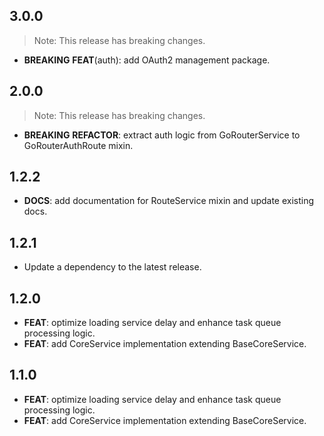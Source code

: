 ## 3.0.0

> Note: This release has breaking changes.

 - **BREAKING** **FEAT**(auth): add OAuth2 management package.

## 2.0.0

> Note: This release has breaking changes.

 - **BREAKING** **REFACTOR**: extract auth logic from GoRouterService to GoRouterAuthRoute mixin.

## 1.2.2

 - **DOCS**: add documentation for RouteService mixin and update existing docs.

## 1.2.1

 - Update a dependency to the latest release.

## 1.2.0

 - **FEAT**: optimize loading service delay and enhance task queue processing logic.
 - **FEAT**: add CoreService implementation extending BaseCoreService.

## 1.1.0

 - **FEAT**: optimize loading service delay and enhance task queue processing logic.
 - **FEAT**: add CoreService implementation extending BaseCoreService.

